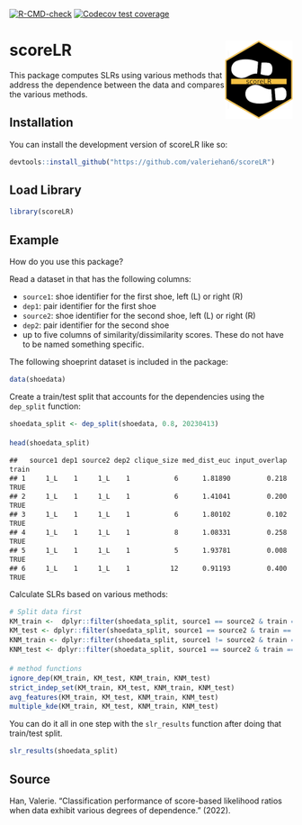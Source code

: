 
[![R-CMD-check](https://github.com/valeriehan6/scoreLR/actions/workflows/R-CMD-check.yaml/badge.svg)](https://github.com/valeriehan6/scoreLR/actions/workflows/R-CMD-check.yaml)
[![Codecov test
coverage](https://codecov.io/gh/valeriehan6/scoreLR/branch/main/graph/badge.svg)](https://app.codecov.io/gh/valeriehan6/scoreLR?branch=main)

# scoreLR <img src="man/figures/logo.png" align="right" height="139" />

<!-- # scoreLR -->

This package computes SLRs using various methods that address the
dependence between the data and compares the various methods.

## Installation

You can install the development version of scoreLR like so:

``` r
devtools::install_github("https://github.com/valeriehan6/scoreLR")
```

## Load Library

``` r
library(scoreLR)
```

## Example

How do you use this package?

Read a dataset in that has the following columns:

-   `source1`: shoe identifier for the first shoe, left (L) or right (R)
-   `dep1`: pair identifier for the first shoe
-   `source2`: shoe identifier for the second shoe, left (L) or
    right (R)
-   `dep2`: pair identifier for the second shoe
-   up to five columns of similarity/dissimilarity scores. These do not
    have to be named something specific.

The following shoeprint dataset is included in the package:

``` r
data(shoedata)
```

Create a train/test split that accounts for the dependencies using the
`dep_split` function:

``` r
shoedata_split <- dep_split(shoedata, 0.8, 20230413)

head(shoedata_split)
```

    ##   source1 dep1 source2 dep2 clique_size med_dist_euc input_overlap train
    ## 1     1_L    1     1_L    1           6      1.81890         0.218  TRUE
    ## 2     1_L    1     1_L    1           6      1.41041         0.200  TRUE
    ## 3     1_L    1     1_L    1           6      1.80102         0.102  TRUE
    ## 4     1_L    1     1_L    1           8      1.08331         0.258  TRUE
    ## 5     1_L    1     1_L    1           5      1.93781         0.008  TRUE
    ## 6     1_L    1     1_L    1          12      0.91193         0.400  TRUE

Calculate SLRs based on various methods:

``` r
# Split data first
KM_train <-  dplyr::filter(shoedata_split, source1 == source2 & train == TRUE)
KM_test <- dplyr::filter(shoedata_split, source1 == source2 & train == FALSE)
KNM_train <- dplyr::filter(shoedata_split, source1 != source2 & train == TRUE)
KNM_test <- dplyr::filter(shoedata_split, source1 == source2 & train == FALSE)

# method functions
ignore_dep(KM_train, KM_test, KNM_train, KNM_test)
strict_indep_set(KM_train, KM_test, KNM_train, KNM_test)
avg_features(KM_train, KM_test, KNM_train, KNM_test)
multiple_kde(KM_train, KM_test, KNM_train, KNM_test)
```

You can do it all in one step with the `slr_results` function after
doing that train/test split.

``` r
slr_results(shoedata_split)
```

## Source

Han, Valerie. “Classification performance of score-based likelihood
ratios when data exhibit various degrees of dependence.” (2022).
